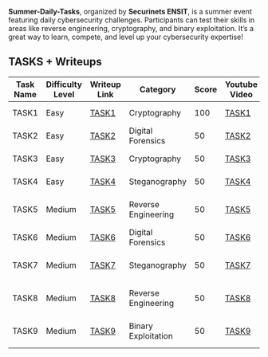 **Summer-Daily-Tasks**, organized by **Securinets ENSIT**, is a summer event featuring daily cybersecurity challenges. Participants can test their skills in areas like reverse engineering, cryptography, and binary exploitation. It’s a great way to learn, compete, and level up your cybersecurity expertise!

## TASKS + Writeups

| Task Name | Difficulty Level | Writeup Link                    | Category            | Score | Youtube Video                                                                                        | Author              |
| --------- | ---------------- | ------------------------------- | ------------------- | ----- | ---------------------------------------------------------------------------------------------------- | ------------------- |
| TASK1     | Easy             | [TASK1](./01%20TASK1/README.md) | Cryptography        | 100   | [TASK1](https://www.youtube.com/watch?v=YwUur9Y-d7g&t=21s)                                           | Mohamed Hedda       |
| TASK2     | Easy             | [TASK2](./02%20TASK2/README.md) | Digital Forensics   | 50    | [TASK2](https://www.youtube.com/watch?v=gcwQmqDXsjs&list=PLpWkNayvK98vC1P10yHmoDTiko1q0eqjX)         | Mohamed Yahyaoui    |
| TASK3     | Easy             | [TASK3](./03%20TASK3/README.md) | Cryptography        | 50    | [TASK3](https://www.youtube.com/watch?v=I37Z6RFJy3A&list=PLpWkNayvK98vC1P10yHmoDTiko1q0eqjX&index=3) | Aziz Ouerfeli       |
| TASK4     | Easy             | [TASK4](./04%20TASK4/README.md) | Steganography       | 50    | [TASK4](https://www.youtube.com/watch?v=DmaB2Tmv7i4&list=PLpWkNayvK98vC1P10yHmoDTiko1q0eqjX)         | Arwa Fessi          |
| TASK5     | Medium           | [TASK5](./05%20TASK5/README.md) | Reverse Engineering | 50    | [TASK5](https://www.youtube.com/watch?v=ye7Li4U9GSE&t=627s)                                          | Md Amine Mensi      |
| TASK6     | Medium           | [TASK6](./06%20TASK6/README.md) | Digital Forensics   | 50    | [TASK6](https://www.youtube.com/watch?v=Qdi0fWiXtcI)                                                 | Mohamed Hedda       |
| TASK7     | Medium           | [TASK7](./07%20TASK7/README.md) | Steganography       | 50    | [TASK7](https://www.youtube.com/watch?v=NcRURnMZFQ8)                                                 | Youssef Ben Youssef |
| TASK8     | Medium           | [TASK8](./08%20TASK8/README.md) | Reverse Engineering | 50    | [TASK8]()                                                                                            | Youssef Ben Youssef |
| TASK9     | Medium           | [TASK9](./09%20TASK9/README.md) | Binary Exploitation | 50    | [TASK9]()                                                                                            | Md Amine Mensi      |
